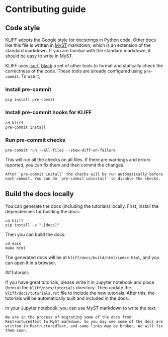 # Contributing guide

## Code style

KLIFF adopts the [Google style](https://google.github.io/styleguide/pyguide.html#38-comments-and-docstrings) for docstrings in Python code.
Other docs like this file is written in [MyST](https://myst-parser.readthedocs.io/en/latest/syntax/typography.html) markdown, which is an extension of the standard markdown. If you are familiar with the standard markdown, it should be easy to write in MyST.

KLIFF uses [isort](https://pycqa.github.io/isort/), [black](https://black.readthedocs.io/en/stable/) a set of other tools to format and statically check the correctness of the code.
These tools are already configured using `pre-commit`. To use it,

### Install pre-commit

```shell
pip install pre-commit
```

### Install pre-commit hooks for KLIFF

```shell
cd kliff
pre-commit install
```

### Run pre-commit checks

```shell
pre-commit run --all-files --show-diff-on-failure
```

This will run all the checks on all files. If there are warnings and errors reported, you can fix them and then commit the changes.

```{note}
After `pre-commit install` the checks will be run automatically before each commit. You can do `pre-commit uninstall` to disable the checks.
```

## Build the docs locally

You can generate the docs (including the tutorials) locally. First, install the dependencies for building the docs:

```shell
cd kliff
pip install -e ".[docs]"
```

Then you can build the docs:

```shell
cd docs
make html
```

The generated docs will be at `kliff/docs/build/html/index.html`, and you can open it in a browser.

##Tutorials

If you have great tutorials, please write it in Jupyter notebook and place them in the `kliff/docs/tutorials` directory. Then update the `kliff/docs/tutorials.rst` file to include the new tutorials. After this, the tutorials will be automatically built and included in the docs.

In your Jupyter notebook, you can use MyST markdown to write the text.

```{warning}
We are in the process of migrating some of the docs from RestructuredText to MyST markdown. So you may see some of the docs are written in RestructuredText, and some links may be broken. We will fix them soon.
```
